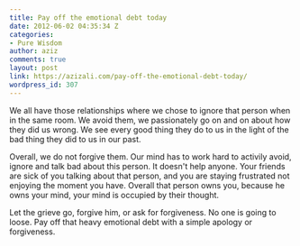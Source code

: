 ```yaml
---
title: Pay off the emotional debt today
date: 2012-06-02 04:35:34 Z
categories:
- Pure Wisdom
author: aziz
comments: true
layout: post
link: https://azizali.com/pay-off-the-emotional-debt-today/
wordpress_id: 307
---
```


We all have those relationships where we chose to ignore that person when in the same room. We avoid them, we passionately go on and on about how they did us wrong. We see every good thing they do to us in the light of the bad thing they did to us in our past.

Overall, we do not forgive them. Our mind has to work hard to activily avoid, ignore and talk bad about this person. It doesn't help anyone. Your friends are sick of you talking about that person, and you are staying frustrated not enjoying the moment you have. Overall that person owns you, because he owns your mind, your mind is occupied by their thought.

Let the grieve go, forgive him, or ask for forgiveness. No one is going to loose. Pay off that heavy emotional debt with a simple apology or forgiveness.
